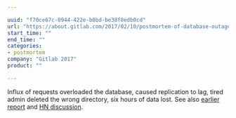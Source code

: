 ```yaml
---

uuid: "f70ce67c-0944-422e-b0bd-be38f0edb0cd"
url: "https://about.gitlab.com/2017/02/10/postmortem-of-database-outage-of-january-31/"
start_time: ""
end_time: ""
categories:
- postmortem
company: "Gitlab 2017"
product: ""

---
```


Influx of requests overloaded the database, caused replication to lag, tired admin deleted the wrong directory, six hours of data lost. See also [earlier report](https://about.gitlab.com/2017/02/01/gitlab-dot-com-database-incident) and [HN discussion](https://news.ycombinator.com/item?id=13537052).
